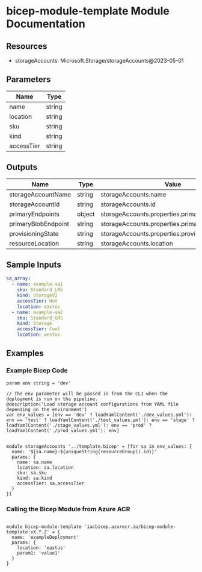 # bicep-module-template Module Documentation

## Resources
- storageAccounts: Microsoft.Storage/storageAccounts@2023-05-01

## Parameters
| Name          | Type   |
|---------------|--------|
| name | string |
| location | string |
| sku | string |
| kind | string |
| accessTier | string |

## Outputs
| Name                   | Type   | Value                                    |
|------------------------|--------|------------------------------------------|
| storageAccountName        | string | storageAccounts.name |
| storageAccountId        | string | storageAccounts.id |
| primaryEndpoints        | object | storageAccounts.properties.primaryEndpoints |
| primaryBlobEndpoint        | string | storageAccounts.properties.primaryEndpoints.blob |
| provisioningState        | string | storageAccounts.properties.provisioningState |
| resourceLocation        | string | storageAccounts.location |

## Sample Inputs
```yaml
sa_array:
  - name: example-sa1
    sku: Standard_LRS
    kind: StorageV2
    accessTier: Hot
    location: eastus
  - name: example-sa2
    sku: Standard_GRS
    kind: Storage
    accessTier: Cool
    location: westus

```

## Examples

### Example Bicep Code
```bicep
param env string = 'dev'

// The env parameter will be passed in from the CLI when the deployment is run on the pipeline. 
@description('Load storage account configurations from YAML file depending on the environment')
var env_values = [env == 'dev' ? loadYamlContent('./dev_values.yml'): env == 'test' ? loadYamlContent('./test_values.yml'): env == 'stage' ? loadYamlContent('./stage_values.yml'): env == 'prod' ? loadYamlContent('./prod_values.yml'): env]


module storageAccounts '../template.bicep' = [for sa in env_values: {
  name: '${sa.name}-${uniqueString(resourceGroup().id)}'
  params: {
    name: sa.name
    location: sa.location
    sku: sa.sku
    kind: sa.kind
    accessTier: sa.accessTier
  }
}]

```

### Calling the Bicep Module from Azure ACR
```bicep

module bicep-module-template 'iacbicep.azurecr.io/bicep-module-template:vX.Y.Z' = {
  name: 'exampleDeployment'
  params: {
    location: 'eastus'
    param1: 'value1'
  }
}

```
